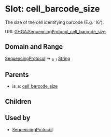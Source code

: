 
# Slot: cell_barcode_size


The size of the cell identifying barcode (E.g. '16').

URI: [GHGA:SequencingProtocol_cell_barcode_size](https://w3id.org/GHGA/SequencingProtocol_cell_barcode_size)


## Domain and Range

[SequencingProtocol](SequencingProtocol.md) &#8594;  <sub>0..1</sub> [String](types/String.md)

## Parents

 *  is_a: [cell_barcode_size](cell_barcode_size.md)

## Children


## Used by

 * [SequencingProtocol](SequencingProtocol.md)
